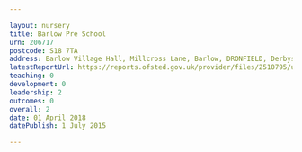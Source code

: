 ```yaml
---

layout: nursery
title: Barlow Pre School
urn: 206717
postcode: S18 7TA
address: Barlow Village Hall, Millcross Lane, Barlow, DRONFIELD, Derbyshire, S18 7TA
latestReportUrl: https://reports.ofsted.gov.uk/provider/files/2510795/urn/206717.pdf
teaching: 0
development: 0
leadership: 2
outcomes: 0
overall: 2
date: 01 April 2018 
datePublish: 1 July 2015

---
```

